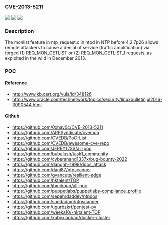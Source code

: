 ### [CVE-2013-5211](https://cve.mitre.org/cgi-bin/cvename.cgi?name=CVE-2013-5211)
![](https://img.shields.io/static/v1?label=Product&message=n%2Fa&color=blue)
![](https://img.shields.io/static/v1?label=Version&message=n%2Fa&color=blue)
![](https://img.shields.io/static/v1?label=Vulnerability&message=n%2Fa&color=brighgreen)

### Description

The monlist feature in ntp_request.c in ntpd in NTP before 4.2.7p26 allows remote attackers to cause a denial of service (traffic amplification) via forged (1) REQ_MON_GETLIST or (2) REQ_MON_GETLIST_1 requests, as exploited in the wild in December 2013.

### POC

#### Reference
- http://www.kb.cert.org/vuls/id/348126
- http://www.oracle.com/technetwork/topics/security/linuxbulletinjul2016-3090544.html

#### Github
- https://github.com/0xhav0c/CVE-2013-5211
- https://github.com/ARPSyndicate/cvemon
- https://github.com/CVEDB/PoC-List
- https://github.com/CVEDB/awesome-cve-repo
- https://github.com/JERRY123S/all-poc
- https://github.com/bubalush/task1_community
- https://github.com/cyberanand1337x/bug-bounty-2022
- https://github.com/danghh-1998/ddos_attack
- https://github.com/dani87/ntpscanner
- https://github.com/gvancuts/resilient-edge
- https://github.com/hktalent/TOP
- https://github.com/jbmihoub/all-poc
- https://github.com/puppetlabs/puppetlabs-compliance_profile
- https://github.com/sepehrdaddev/ntpdos
- https://github.com/suedadam/ntpscanner
- https://github.com/ugurbzkrt/pentest-py
- https://github.com/weeka10/-hktalent-TOP
- https://github.com/xubyxiaobao/docker-cluster


